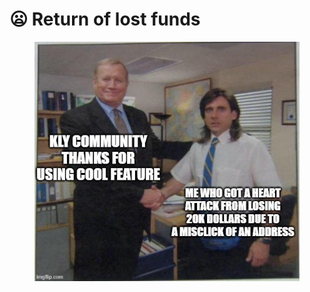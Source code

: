 # 😦 Return of lost funds

<figure><img src="../.gitbook/assets/ReturnLostFund.jpg" alt=""><figcaption></figcaption></figure>
